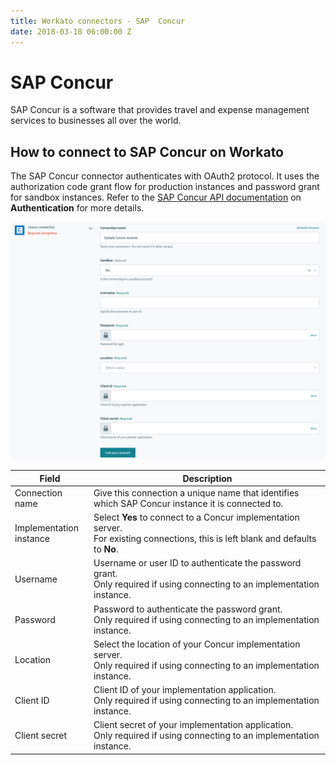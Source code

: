 ```yaml
---
title: Workato connectors - SAP  Concur
date: 2018-03-18 06:00:00 Z
---
```


# SAP Concur
SAP Concur is a software that provides travel and expense management services to businesses all over the world.

## How to connect to SAP Concur on Workato
The SAP Concur connector authenticates with OAuth2 protocol. It uses the authorization code grant flow for production instances and password grant for sandbox instances. Refer to the [SAP Concur API documentation](https://developer.concur.com/api-reference/authentication/apidoc.html) on **Authentication** for more details.

![Configured SAP Concur connection](/assets/images/concur/connection.png)

<table class="unchanged rich-diff-level-one">
  <thead>
    <tr>
        <th width='25%'>Field</th>
        <th>Description</th>
    </tr>
  </thead>
  <tbody>
    <tr>
      <td>Connection name</td>
      <td>Give this connection a unique name that identifies which SAP Concur instance it is connected to.</td>
    </tr>
    <tr>
      <td>Implementation instance</td>
      <td>
        Select <b>Yes</b> to connect to a Concur implementation server.<br>
        For existing connections, this is left blank and defaults to <b>No</b>.
      </td>
    </tr>
    <tr>
      <td>Username</td>
      <td>
        Username or user ID to authenticate the password grant.<br>
        Only required if using connecting to an implementation instance.
      </td>
    </tr>
    <tr>
      <td>Password</td>
      <td>
        Password to authenticate the password grant.<br>
        Only required if using connecting to an implementation instance.
      </td>
    </tr>
    <tr>
      <td>Location</td>
      <td>
        Select the location of your Concur implementation server.<br>
        Only required if using connecting to an implementation instance.
      </td>
    </tr>
    <tr>
      <td>Client ID</td>
      <td>
        Client ID of your implementation application.<br>
        Only required if using connecting to an implementation instance.
      </td>
    </tr>
    <tr>
      <td>Client secret</td>
      <td>
        Client secret of your implementation application.<br>
        Only required if using connecting to an implementation instance.
      </td>
    </tr>
  </tbody>
</table>

